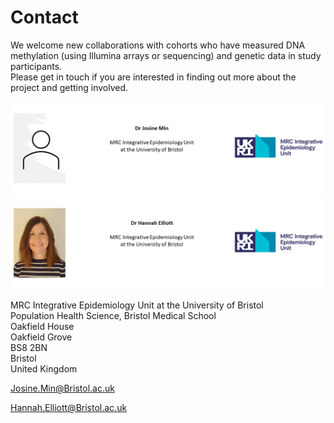 # Contact

We welcome new collaborations with cohorts who have measured DNA methylation (using Illumina arrays or sequencing) and genetic data in study participants.   
Please get in touch if you are interested in finding out more about the project and getting involved.   

<a href="https://research-information.bris.ac.uk/en/persons/josine-l-min">
<img src="https://github.com/hannah-e/DEEP_site/blob/gh-pages/assets/Min_IEU.png?raw=true">
</a>
<a href="https://research-information.bris.ac.uk/en/persons/hannah-r-elliott">
<img src="https://github.com/hannah-e/DEEP_site/blob/gh-pages/assets/Elliott_IEU.png?raw=true">
</a>

MRC Integrative Epidemiology Unit at the University of Bristol  
Population Health Science, Bristol Medical School  
Oakfield House  
Oakfield Grove  
BS8 2BN  
Bristol  
United Kingdom 

Josine.Min@Bristol.ac.uk

Hannah.Elliott@Bristol.ac.uk